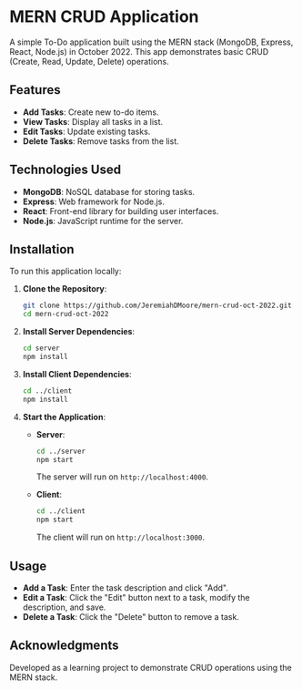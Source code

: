 # MERN CRUD Application

A simple To-Do application built using the MERN stack (MongoDB, Express, React, Node.js) in October 2022. This app demonstrates basic CRUD (Create, Read, Update, Delete) operations.

## Features

- **Add Tasks**: Create new to-do items.
- **View Tasks**: Display all tasks in a list.
- **Edit Tasks**: Update existing tasks.
- **Delete Tasks**: Remove tasks from the list.

## Technologies Used

- **MongoDB**: NoSQL database for storing tasks.
- **Express**: Web framework for Node.js.
- **React**: Front-end library for building user interfaces.
- **Node.js**: JavaScript runtime for the server.

## Installation

To run this application locally:

1. **Clone the Repository**:
   ```bash
   git clone https://github.com/JeremiahDMoore/mern-crud-oct-2022.git
   cd mern-crud-oct-2022
   ```

2. **Install Server Dependencies**:
   ```bash
   cd server
   npm install
   ```

3. **Install Client Dependencies**:
   ```bash
   cd ../client
   npm install
   ```

4. **Start the Application**:
   - **Server**:
     ```bash
     cd ../server
     npm start
     ```
     The server will run on `http://localhost:4000`.

   - **Client**:
     ```bash
     cd ../client
     npm start
     ```
     The client will run on `http://localhost:3000`.

## Usage

- **Add a Task**: Enter the task description and click "Add".
- **Edit a Task**: Click the "Edit" button next to a task, modify the description, and save.
- **Delete a Task**: Click the "Delete" button to remove a task.

## Acknowledgments

Developed as a learning project to demonstrate CRUD operations using the MERN stack.
